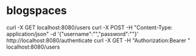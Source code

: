 # blogspaces

curl -X GET localhost:8080/users
curl -X POST -H "Content-Type: application/json" -d '{"username":"","password":""}' http://localhost:8080/authenticate
curl -X GET -H "Authorization:Bearer " localhost:8080/users

